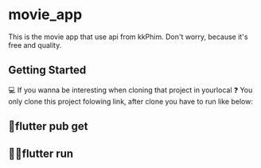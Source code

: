 # movie_app

This is the movie app that use api from kkPhim. Don't worry, because it's free and quality.

## Getting Started
💻 If you wanna be interesting when cloning that project in yourlocal
❓ You only clone this project folowing link, after clone you have to run like below:
## 🐳flutter pub get
## 🏃🏼flutter run
